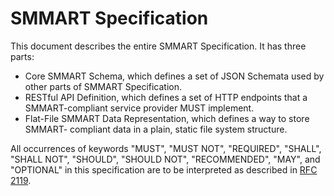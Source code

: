 # SMMART Specification

This document describes the entire SMMART Specification. It has three parts:

  - Core SMMART Schema, which defines a set of JSON Schemata used by other parts
    of SMMART Specification.
  - RESTful API Definition, which defines a set of HTTP endpoints that a
    SMMART-compliant service provider MUST implement.
  - Flat-File SMMART Data Representation, which defines a way to store SMMART-
    compliant data in a plain, static file system structure.

All occurrences of keywords "MUST", "MUST NOT", "REQUIRED", "SHALL", "SHALL NOT",
"SHOULD", "SHOULD NOT", "RECOMMENDED", "MAY", and "OPTIONAL" in this
specification are to be interpreted as described in [RFC 2119][rfc-2119].


[rfc-2119]: https://tools.ietf.org/html/rfc2119
